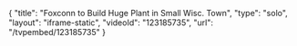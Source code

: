 {
    "title": "Foxconn to Build Huge Plant in Small Wisc. Town",
    "type": "solo",
    "layout": "iframe-static",
    "videoId": "123185735",
    "url": "\/tvpembed\/123185735"
}